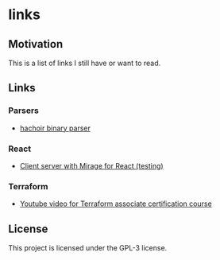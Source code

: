# links

## Motivation

This is a list of links I still have or want to read.

## Links

### Parsers

* [hachoir binary parser](https://hachoir.readthedocs.io/en/latest/parser.html)

### React

* [Client server with Mirage for React (testing)](https://miragejs.com/quickstarts/react/develop-a-component/)

### Terraform

* [Youtube video for Terraform associate certification course](https://www.youtube.com/watch?v=V4waklkBC38)

## License

This project is licensed under the GPL-3 license.
